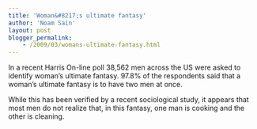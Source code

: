 ```yaml
---
title: 'Woman&#8217;s ultimate fantasy'
author: 'Noam Sain'
layout: post
blogger_permalink:
    - /2009/03/womans-ultimate-fantasy.html
---
```


In a recent Harris On-line poll 38,562 men across the US were asked to identify woman’s ultimate fantasy. 97.8% of the respondents said that a woman’s ultimate fantasy is to have two men at once.

While this has been verified by a recent sociological study, it appears that most men do not realize that, in this fantasy, one man is cooking and the other is cleaning.